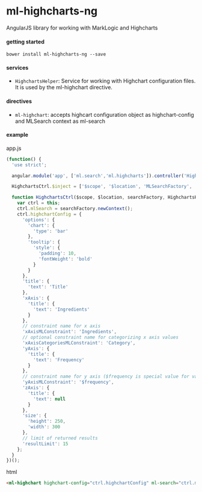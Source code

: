 # ml-highcharts-ng
AngularJS library for working with MarkLogic and Highcharts

#### getting started

    bower install ml-highcharts-ng --save

#### services

- `HighchartsHelper`: Service for working with Highchart configuration files. It is used by the ml-highchart directive.

#### directives

- `ml-highchart`: accepts highcart configuration object as highchart-config and MLSearch context as ml-search

#### example

app.js
```javascript
(function() {
  'use strict';

  angular.module('app', ['ml.search','ml.highcharts']).controller('HighchartsCtrl', HighchartsCtrl);

  HighchartsCtrl.$inject = ['$scope', '$location', 'MLSearchFactory', 'HighchartsHelper'];

  function HighchartsCtrl($scope, $location, searchFactory, HighchartsHelper) {
    var ctrl = this;
    ctrl.mlSearch = searchFactory.newContext();
    ctrl.highchartConfig = {
      'options': {
        'chart': {
          'type': 'bar'
        },
        'tooltip': {
          'style': {
            'padding': 10,
            'fontWeight': 'bold'
          }
        }
      },
      'title': {
        'text': 'Title'
      },
      'xAxis': {
        'title': {
          'text': 'Ingredients'
        }
      },
      // constraint name for x axis
      'xAxisMLConstraint': 'Ingredients',
      // optional constraint name for categorizing x axis values
      'xAxisCategoriesMLConstraint': 'Category',
      'yAxis': {
        'title': {
          'text': 'Frequency'
        }
      },
      // constraint name for y axis ($frequency is special value for value/tuple frequency)
      'yAxisMLConstraint': '$frequency',
      'zAxis': {
        'title': {
          'text': null
        }
      },
      'size': {
        'height': 250,
        'width': 300
      },
      // limit of returned results
      'resultLimit': 15
    };
  }
})();
``` 
html 
```html
<ml-highchart highchart-config="ctrl.highchartConfig" ml-search="ctrl.mlSearch"></ml-highchart>
```
